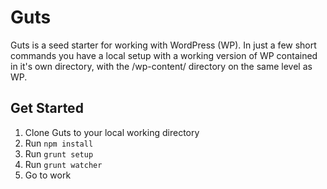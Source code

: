 # Guts
Guts is a seed starter for working with WordPress (WP). In just a few short commands you have a local setup with a working version of WP contained in it's own directory, with the /wp-content/ directory on the same level as WP.

## Get Started
1. Clone Guts to your local working directory
2. Run `npm install`
3. Run `grunt setup`
4. Run `grunt watcher`
5. Go to work
